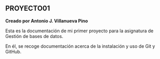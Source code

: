 ## PROYECTO01

**Creado por Antonio J. Villanueva Pino**

Esta es la documentación de mi primer proyecto para la asignatura de Gestión de bases de datos.

En él, se recoge documentación acerca de la instalación y uso de Git y GitHub.